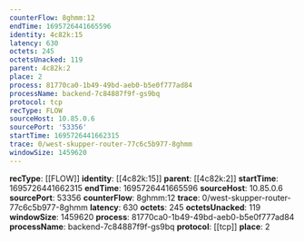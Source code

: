 ```yaml
---
counterFlow: 8ghmm:12
endTime: 1695726441665596
identity: 4c82k:15
latency: 630
octets: 245
octetsUnacked: 119
parent: 4c82k:2
place: 2
process: 81770ca0-1b49-49bd-aeb0-b5e0f777ad84
processName: backend-7c84887f9f-gs9bq
protocol: tcp
recType: FLOW
sourceHost: 10.85.0.6
sourcePort: '53356'
startTime: 1695726441662315
trace: 0/west-skupper-router-77c6c5b977-8ghmm
windowSize: 1459620
---
```

**recType**: [[FLOW]]
**identity**: [[4c82k:15]]
**parent**: [[4c82k:2]]
**startTime**: 1695726441662315
**endTime**: 1695726441665596
**sourceHost**: 10.85.0.6
**sourcePort**: 53356
**counterFlow**: 8ghmm:12
**trace**: 0/west-skupper-router-77c6c5b977-8ghmm
**latency**: 630
**octets**: 245
**octetsUnacked**: 119
**windowSize**: 1459620
**process**: 81770ca0-1b49-49bd-aeb0-b5e0f777ad84
**processName**: backend-7c84887f9f-gs9bq
**protocol**: [[tcp]]
**place**: 2